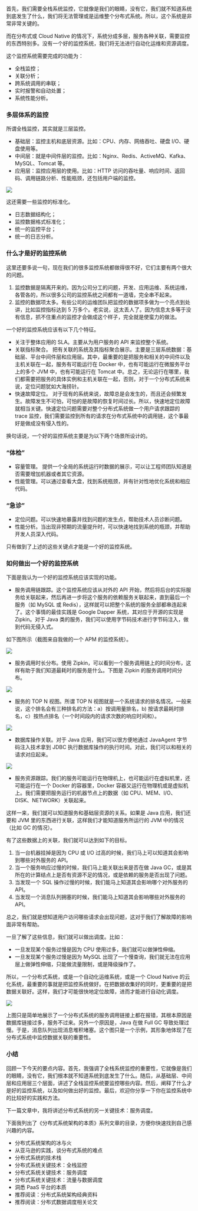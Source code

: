 首先，我们需要全栈系统监控，它就像是我们的眼睛，没有它，我们就不知道系统到底发生了什么，我们将无法管理或是运维整个分布式系统。所以，这个系统是非常非常关键的。

而在分布式或 Cloud Native 的情况下，系统分成多层，服务各种关联，需要监控的东西特别多。没有一个好的监控系统，我们将无法进行自动化运维和资源调度。

这个监控系统需要完成的功能为：

- 全栈监控；
- 关联分析；
- 跨系统调用的串联；
- 实时报警和自动处置；
- 系统性能分析。

### 多层体系的监控

所谓全栈监控，其实就是三层监控。

- 基础层：监控主机和底层资源。比如：CPU、内存、网络吞吐、硬盘 I/O、硬盘使用等。
- 中间层：就是中间件层的监控。比如：Nginx、Redis、ActiveMQ、Kafka、MySQL、Tomcat 等。
- 应用层：监控应用层的使用。比如：HTTP 访问的吞吐量、响应时间、返回码、调用链路分析、性能瓶颈，还包括用户端的监控。

![](https://static001.geekbang.org/resource/image/fe/4f/fe3aaf79df1565505cdac32494078a4f.jpg?wh=2145x1152)

这还需要一些监控的标准化。

- 日志数据结构化；
- 监控数据格式标准化；
- 统一的监控平台；
- 统一的日志分析。

### 什么才是好的监控系统

这里还要多说一句，现在我们的很多监控系统都做得很不好，它们主要有两个很大的问题。

1. 监控数据是隔离开来的。因为公司分工的问题，开发、应用运维、系统运维，各管各的，所以很多公司的监控系统之间都有一道墙，完全串不起来。
2. 监控的数据项太多。有些公司的运维团队把监控的数据项多做为一个亮点到处讲，比如监控指标达到 5 万多个。老实说，这太丢人了。因为信息太多等于没有信息，抓不住重点的监控才会做成这个样子，完全就是使蛮力的做法。

一个好的监控系统应该有以下几个特征。

- 关注于整体应用的 SLA。主要从为用户服务的 API 来监控整个系统。
- 关联指标聚合。 把有关联的系统及其指标聚合展示。主要是三层系统数据：基础层、平台中间件层和应用层。其中，最重要的是把服务和相关的中间件以及主机关联在一起，服务有可能运行在 Docker 中，也有可能运行在微服务平台上的多个 JVM 中，也有可能运行在 Tomcat 中。总之，无论运行在哪里，我们都需要把服务的具体实例和主机关联在一起，否则，对于一个分布式系统来说，定位问题犹如大海捞针。
- 快速故障定位。 对于现有的系统来说，故障总是会发生的，而且还会频繁发生。故障发生不可怕，可怕的是故障的恢复时间过长。所以，快速地定位故障就相当关键。快速定位问题需要对整个分布式系统做一个用户请求跟踪的 trace 监控，我们需要监控到所有的请求在分布式系统中的调用链，这个事最好是做成没有侵入性的。

换句话说，一个好的监控系统主要是为以下两个场景所设计的。

### “体检”

- 容量管理。 提供一个全局的系统运行时数据的展示，可以让工程师团队知道是否需要增加机器或者其它资源。
- 性能管理。可以通过查看大盘，找到系统瓶颈，并有针对性地优化系统和相应代码。

### “急诊”

- 定位问题。可以快速地暴露并找到问题的发生点，帮助技术人员诊断问题。
- 性能分析。当出现非预期的流量提升时，可以快速地找到系统的瓶颈，并帮助开发人员深入代码。

只有做到了上述的这些关键点才能是一个好的监控系统。

### 如何做出一个好的监控系统

下面是我认为一个好的监控系统应该实现的功能。

- 服务调用链跟踪。这个监控系统应该从对外的 API 开始，然后将后台的实际服务给关联起来，然后再进一步将这个服务的依赖服务关联起来，直到最后一个服务（如 MySQL 或 Redis），这样就可以把整个系统的服务全部都串连起来了。这个事情的最佳实践是 Google Dapper 系统，其对应于开源的实现是 Zipkin。对于 Java 类的服务，我们可以使用字节码技术进行字节码注入，做到代码无侵入式。

如下图所示（截图来自我做的一个 APM 的监控系统）。

![](https://static001.geekbang.org/resource/image/5e/91/5eb0a776e9470192ce816e6c840f8591.jpg?wh=2073x1203)

- 服务调用时长分布。使用 Zipkin，可以看到一个服务调用链上的时间分布，这样有助于我们知道最耗时的服务是什么。下图是 Zipkin 的服务调用时间分布。

![](https://static001.geekbang.org/resource/image/fb/2d/fb5545ca0777f86e007a2aa022fdf32d.jpg?wh=2361x1743)

- 服务的 TOP N 视图。所谓 TOP N 视图就是一个系统请求的排名情况。一般来说，这个排名会有三种排名的方法：a）按调用量排名，b) 按请求最耗时排名，c）按热点排名（一个时间段内的请求次数的响应时间和）。

![](https://static001.geekbang.org/resource/image/f4/f1/f4f91d5a3ee95b478c47f62499b0dcf1.png?wh=391*423)

- 数据库操作关联。对于 Java 应用，我们可以很方便地通过 JavaAgent 字节码注入技术拿到 JDBC 执行数据库操作的执行时间。对此，我们可以和相关的请求对应起来。

![](https://static001.geekbang.org/resource/image/29/f4/29587fed0823f6e8ae7a2d38eaf35af4.png?wh=391*459)

- 服务资源跟踪。我们的服务可能运行在物理机上，也可能运行在虚拟机里，还可能运行在一个 Docker 的容器里，Docker 容器又运行在物理机或是虚拟机上。我们需要把服务运行的机器节点上的数据（如 CPU、MEM、I/O、DISK、NETWORK）关联起来。

这样一来，我们就可以知道服务和基础层资源的关系。如果是 Java 应用，我们还要和 JVM 里的东西进行关联，这样我们才能知道服务所运行的 JVM 中的情况（比如 GC 的情况）。

有了这些数据上的关联，我们就可以达到如下的目标。

1. 当一台机器挂掉是因为 CPU 或 I/O 过高的时候，我们马上可以知道其会影响到哪些对外服务的 API。
2. 当一个服务响应过慢的时候，我们马上能关联出来是否在做 Java GC，或是其所在的计算结点上是否有资源不足的情况，或是依赖的服务是否出现了问题。
3. 当发现一个 SQL 操作过慢的时候，我们能马上知道其会影响哪个对外服务的 API。
4. 当发现一个消息队列拥塞的时候，我们能马上知道其会影响哪些对外服务的 API。

总之，我们就是想知道用户访问哪些请求会出现问题，这对于我们了解故障的影响面非常有帮助。

一旦了解了这些信息，我们就可以做出调度。比如：

- 一旦发现某个服务过慢是因为 CPU 使用过多，我们就可以做弹性伸缩。
- 一旦发现某个服务过慢是因为 MySQL 出现了一个慢查询，我们就无法在应用层上做弹性伸缩，只能做流量限制，或是降级操作了。

所以，一个分布式系统，或是一个自动化运维系统，或是一个 Cloud Native 的云化系统，最重要的事就是把监控系统做好。在把数据收集好的同时，更重要的是把数据关联好。这样，我们才可能很快地定位故障，进而才能进行自动化调度。

![](https://static001.geekbang.org/resource/image/6b/33/6b17dd779cfecd62e02924dc8618e833.png?wh=865*381)

上图只是简单地展示了一个分布式系统的服务调用链接上都在报错，其根本原因是数据库链接过多，服务不过来。另外一个原因是，Java 在做 Full GC 导致处理过慢。于是，消息队列出现消息堆积堵塞。这个图只是一个示例，其形象地体现了在分布式系统中监控数据关联的重要性。

### 小结

回顾一下今天的要点内容。首先，我强调了全栈系统监控的重要性，它就像是我们的眼睛，没有它，我们根本就不知道系统到底发生了什么。随后，从基础层、中间层和应用层三个层面，讲述了全栈监控系统要监控哪些内容。然后，阐释了什么才是好的监控系统，以及如何做出好的监控。最后，欢迎你分享一下你在监控系统中的比较好的实践和方法。

下一篇文章中，我将讲述分布式系统的另一关键技术：服务调度。

下面我列出了《分布式系统架构的本质》系列文章的目录，方便你快速找到自己感兴趣的内容。

- 分布式系统架构的冰与火
- 从亚马逊的实践，谈分布式系统的难点
- 分布式系统的技术栈
- 分布式系统关键技术：全栈监控
- 分布式系统关键技术：服务调度
- 分布式系统关键技术：流量与数据调度
- 洞悉 PaaS 平台的本质
- 推荐阅读：分布式系统架构经典资料
- 推荐阅读：分布式数据调度相关论文
